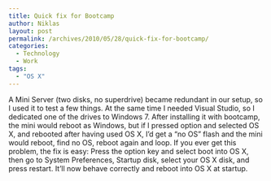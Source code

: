 ```yaml
---
title: Quick fix for Bootcamp
author: Niklas
layout: post
permalink: /archives/2010/05/28/quick-fix-for-bootcamp/
categories:
  - Technology
  - Work
tags:
  - "OS X"
---
```

A Mini Server (two disks, no superdrive) became redundant in our setup, so I used it to test a few things. At the same time I needed Visual Studio, so I dedicated one of the drives to Windows 7. After installing it with bootcamp, the mini would reboot as Windows, but if I pressed option and selected OS X, and rebooted after having used OS X, I&#8217;d get a &#8220;no OS&#8221; flash and the mini would reboot, find no OS, reboot again and loop. If you ever get this problem, the fix is easy: Press the option key and select boot into OS X, then go to System Preferences, Startup disk, select your OS X disk, and press restart. It&#8217;ll now behave correctly and reboot into OS X at startup.